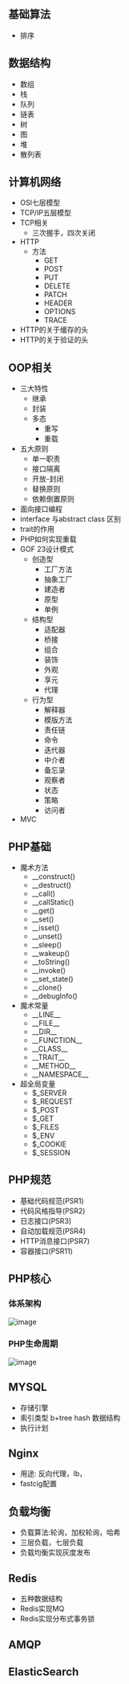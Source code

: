 
## 基础算法
- 排序

## 数据结构
- 数组
- 栈
- 队列
- 链表
- 树
- 图
- 堆
- 散列表

## 计算机网络
- OSI七层模型
- TCP/IP五层模型
- TCP相关
  + 三次握手，四次关闭
- HTTP
  + 方法
    - GET
    - POST
    - PUT
    - DELETE
    - PATCH
    - HEADER
    - OPTIONS
    - TRACE
- HTTP的关于缓存的头
- HTTP的关于验证的头

## OOP相关
- 三大特性
  + 继承
  + 封装
  + 多态
     - 重写
     - 重载
- 五大原则
  + 单一职责
  + 接口隔离
  + 开放-封闭
  + 替换原则
  + 依赖倒置原则
- 面向接口编程
- interface 与abstract class 区别
- trait的作用
- PHP如何实现重载
- GOF 23设计模式
  + 创造型
    - 工厂方法
    - 抽象工厂
    - 建造者
    - 原型
    - 单例
  + 结构型
    - 适配器
    - 桥接
    - 组合
    - 装饰
    - 外观
    - 享元
    - 代理
  + 行为型
    - 解释器
    - 模版方法
    - 责任链
    - 命令
    - 迭代器
    - 中介者
    - 备忘录
    - 观察者
    - 状态
    - 策略
    - 访问者
- MVC


## PHP基础
- 魔术方法
  + __construct()
  + __destruct()
  + __call()
  + __callStatic()
  + __get()
  + __set()
  + __isset()
  + __unset()
  + __sleep()
  + __wakeup()
  + __toString()
  + __invoke()
  + __set_state()
  + __clone()
  + __debugInfo()
- 魔术常量
  + \_\_LINE__
  + \_\_FILE__
  + \_\_DIR__
  + \_\_FUNCTION__
  + \_\_CLASS__
  + \_\_TRAIT__
  + \_\_METHOD__
  + \_\_NAMESPACE__
- 超全局变量
  + $_SERVER
  + $_REQUEST
  + $_POST
  + $_GET
  + $_FILES
  + $_ENV
  + $_COOKIE
  + $_SESSION

## PHP规范
- 基础代码规范(PSR1)
- 代码风格指导(PSR2)
- 日志接口(PSR3)
- 自动加载规范(PSR4)
- HTTP消息接口(PSR7)
- 容器接口(PSR11)

## PHP核心
### 体系架构
![image](http://images0.cnblogs.com/blog/511662/201311/22213110-f17b10a2fbd4428abd6c806c33fc7d10.png)

### PHP生命周期
![image](/pangudashu/php7-internal/raw/master/img/php.png)



## MYSQL
- 存储引擎 
- 索引类型  b+tree hash 数据结构
- 执行计划

## Nginx 
- 用途: 反向代理，lb，
- fastcig配置

## 负载均衡

- 负载算法:轮询，加权轮询，哈希
- 三层负载，七层负载
- 负载均衡实现灰度发布

## Redis
- 五种数据结构
- Redis实现MQ
- Redis实现分布式事务锁

## AMQP

## ElasticSearch
